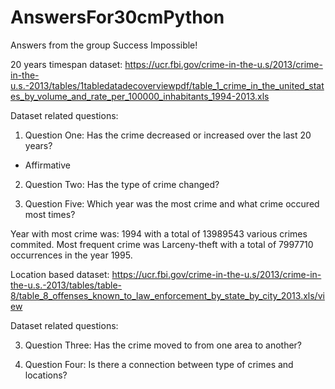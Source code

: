 # AnswersFor30cmPython
Answers from the group Success Impossible!

20 years timespan dataset: https://ucr.fbi.gov/crime-in-the-u.s/2013/crime-in-the-u.s.-2013/tables/1tabledatadecoverviewpdf/table_1_crime_in_the_united_states_by_volume_and_rate_per_100000_inhabitants_1994-2013.xls

Dataset related questions:

1. Question One: Has the crime decreased or increased over the last 20 years?
- Affirmative

2. Question Two: Has the type of crime changed?

5. Question Five: Which year was the most crime and what crime occured most times?

Year with most crime was: 1994 with a total of 13989543 various crimes commited.
Most frequent crime was Larceny-theft with a total of 7997710 occurrences in the year 1995.

Location based dataset: https://ucr.fbi.gov/crime-in-the-u.s/2013/crime-in-the-u.s.-2013/tables/table-8/table_8_offenses_known_to_law_enforcement_by_state_by_city_2013.xls/view

Dataset related questions:

3. Question Three: Has the crime moved to from one area to another?

4. Question Four: Is there a connection between type of crimes and locations?
